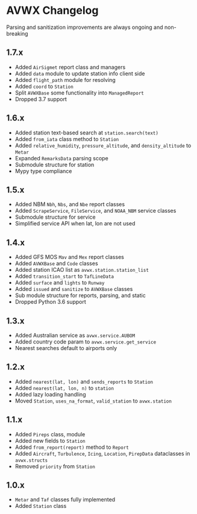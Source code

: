 # AVWX Changelog

Parsing and sanitization improvements are always ongoing and non-breaking

## 1.7.x

- Added `AirSigmet` report class and managers
- Added `data` module to update station info client side
- Added `flight_path` module for resolving 
- Added `coord` to `Station`
- Split `AVWXBase` some functionality into `ManagedReport`
- Dropped 3.7 support

## 1.6.x

- Added station text-based search at `station.search(text)`
- Added `from_iata` class method to `Station`
- Added `relative_humidity`, `pressure_altitude`, and `density_altitude` to `Metar`
- Expanded `RemarksData` parsing scope
- Submodule structure for station
- Mypy type compliance

## 1.5.x

- Added NBM `Nbh`, `Nbs`, and `Nbe` report classes
- Added `ScrapeService`, `FileService`, and `NOAA_NBM` service classes
- Submodule structure for service
- Simplified service API when lat, lon are not used

## 1.4.x

- Added GFS MOS `Mav` and `Mex` report classes
- Added `AVWXBase` and `Code` classes
- Added station ICAO list as `avwx.station.station_list`
- Added `transition_start` to `TafLineData`
- Added `surface` and `lights` to `Runway`
- Added `issued` and `sanitize` to `AVWXBase` classes
- Sub module structure for reports, parsing, and static
- Dropped Python 3.6 support

## 1.3.x

- Added Australian service as `avwx.service.AUBOM`
- Added country code param to `avwx.service.get_service`
- Nearest searches default to airports only

## 1.2.x

- Added `nearest(lat, lon)` and `sends_reports` to `Station`
- Added `nearest(lat, lon, n)` to `station`
- Added lazy loading handling
- Moved `Station`, `uses_na_format`, `valid_station` to `avwx.station`

## 1.1.x

- Added `Pireps` class, module
- Added new fields to `Station`
- Added `from_report(report)` method to `Report`
- Added `Aircraft`, `Turbulence`, `Icing`, `Location`, `PirepData` dataclasses in `avwx.structs`
- Removed `priority` from `Station`

## 1.0.x

- `Metar` and `Taf` classes fully implemented
- Added `Station` class
